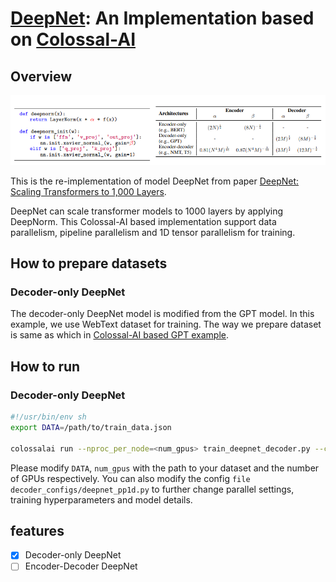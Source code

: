 # [DeepNet](https://arxiv.org/pdf/2203.00555.pdf): An Implementation based on [Colossal-AI](https://www.colossalai.org/)

## Overview

<p align="center">
  <img src="https://github.com/yuxuan-lou/ColossalAI-DeepNet/blob/main/IMG/overview.png" width="800">
</p>

This is the re-implementation of model DeepNet from paper [DeepNet: Scaling Transformers to 1,000 Layers](https://arxiv.org/pdf/2203.00555.pdf).

DeepNet can scale transformer models to 1000 layers by applying DeepNorm. This Colossal-AI based implementation support data parallelism, pipeline parallelism and 1D tensor parallelism for training.

## How to prepare datasets

### Decoder-only DeepNet
The decoder-only DeepNet model is modified from the GPT model. In this example, we use WebText dataset for training. The way we prepare dataset is same as which in [Colossal-AI based GPT example](https://github.com/hpcaitech/ColossalAI-Examples/tree/main/language/gpt).


## How to run

### Decoder-only DeepNet

```Bash
#!/usr/bin/env sh
export DATA=/path/to/train_data.json

colossalai run --nproc_per_node=<num_gpus> train_deepnet_decoder.py --config=decoder_configs/deepnet_pp1d.py
```


Please modify `DATA`, `num_gpus` with the path to your dataset and the number of GPUs respectively.
You can also modify the config `file decoder_configs/deepnet_pp1d.py` to further change parallel settings, training hyperparameters and model details.

## features

 - [x] Decoder-only DeepNet
 - [ ] Encoder-Decoder DeepNet
